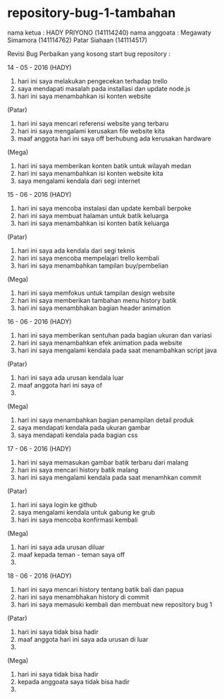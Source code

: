 # repository-bug-1-tambahan

nama ketua    : HADY PRIYONO (141114240) 
nama anggoata : Megawaty Simamora (141114762)
                Patar Siahaan (141114517)
                
Revisi Bug Perbaikan yang kosong 
start bug repository : 

14 - 05 - 2016
(HADY)
1. hari ini saya melakukan pengecekan terhadap trello
2. saya mendapati masalah pada installasi dan update node.js
3. hari ini saya menambahkan isi konten website

(Patar)
1. hari ini saya mencari referensi website yang terbaru
2. hari ini saya mengalami kerusakan file website kita
3. maaf anggota hari ini saya off berhubung ada kerusakan hardware

(Mega)
1. hari ini saya memberikan konten batik untuk wilayah medan
2. hari ini saya menambahkan isi konten website kita
3. saya mengalami kendala dari segi internet

15 - 06 - 2016
(HADY)
1. hari ini saya mencoba instalasi dan update kembali berpoke
2. hari ini saya membuat halaman untuk batik keluarga
3. hari ini saya menambahkan isi konten batik keluarga

(Patar)
1. hari ini saya ada kendala dari segi teknis 
2. hari ini saya mencoba mempelajari trello kembali
3. hari ini saya menambahkan tampilan buy/pembelian

(Mega)
1. hari ini saya memfokus untuk tampilan design website 
2. hari ini saya memberikan tambahan menu history batik
3. hari ini saya menambhakan bagian header animation

16 - 06 - 2016
(HADY)
1. hari ini saya memberikan sentuhan pada bagian ukuran dan variasi
2. hari ini saya menambahkan efek animation pada website
3. hari ini saya mengalami kendala pada saat menambahkan script java

(Patar)
1. hari ini saya ada urusan kendala luar
2. maaf anggota hari ini saya of
3.

(Mega)
1. hari ini saya menambahkan bagian penampilan detail produk
2. saya mendapati kendala pada ukuran gambar
3. saya mendapati kendala pada bagian css

17 - 06 - 2016
(HADY)
1. hari ini saya memasukan gambar batik terbaru dari malang
2. hari ini saya mencari history batik malang
3. hari ini saya mengalami kendala pada saat menamhkan commit

(Patar)
1. hari ini saya login ke github
2. saya mengalami kendala untuk gabung ke grub
3. hari ini saya mencoba konfirmasi kembali

(Mega)
1. hari ini saya ada urusan diluar
2. maaf kepada teman - teman saya off 
3.

18 - 06 - 2016
(HADY)
1. hari ini saya mencari history tentang batik bali dan papua
2. hari ini saya menambhakan history di commit
3. hari ini saya memasuki kembali dan membuat new repository bug 1

(Patar)
1. hari ini saya tidak bisa hadir 
2. maaf anggota hari ini saya ada urusan di luar
3.

(Mega)
1. hari ini saya tidak bisa hadir 
2. kepada anggoata saya tidak bisa hadir
3.


  
  
